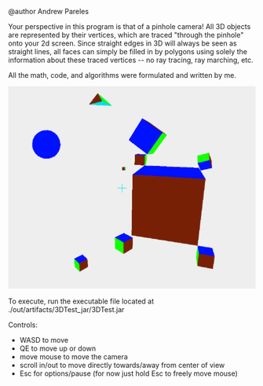 @author Andrew Pareles

Your perspective in this program is that of a pinhole camera! All 3D objects are represented by their vertices, which are traced "through the pinhole" onto your 2d screen. Since straight edges in 3D will always be seen as straight lines, all faces can simply be filled in by polygons using solely the information about these traced vertices -- no ray tracing, ray marching, etc.

All the math, code, and algorithms were formulated and written by me.

![](demophoto.png)

To execute, run the executable file located at ./out/artifacts/3DTest_jar/3DTest.jar

Controls:
- WASD to move
- QE to move up or down
- move mouse to move the camera
- scroll in/out to move directly towards/away from center of view
- Esc for options/pause (for now just hold Esc to freely move mouse)
